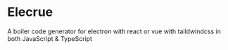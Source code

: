 # Elecrue
A boiler code generator for electron with react or vue with taildwindcss in both JavaScript &amp; TypeScript
